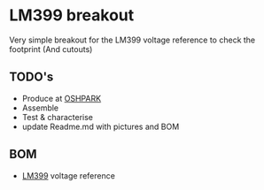 # LM399 breakout
Very simple breakout for the LM399 voltage reference to check the footprint (And cutouts)
## TODO's
* Produce at [OSHPARK](https://oshpark.com/)
* Assemble
* Test & characterise
* update Readme.md with pictures and BOM
## BOM
* [LM399](https://www.analog.com/media/en/technical-documentation/data-sheets/199399fc.pdf) voltage reference

